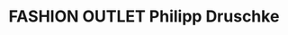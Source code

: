 ---
title: "FASHION OUTLET Philipp Druschke"
url: /dessau-rosslau/fashion-outlet-philipp-druschke/
shop: Kleidung
---